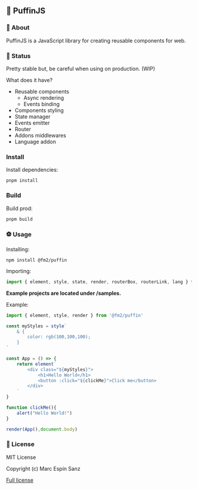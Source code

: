 ## 🐧 PuffinJS

### 🤔 About

PuffinJS is a JavaScript library for creating reusable components for web.

### 🔬 Status

Pretty stable but, be careful when using on production. (WIP)

What does it have?
* Reusable components
	* Async rendering
	* Events binding
* Components styling
* State manager
* Events emitter
* Router
* Addons middlewares
* Language addon

### Install

Install dependencies:
```shell
pnpm install
```

### Build

Build prod:
```shell
pnpm build
```

### ⚽ Usage

Installing:
```shell
npm install @fm2/puffin
```

Importing:
```javascript
import { element, style, state, render, routerBox, routerLink, lang } from "@fm2/puffin"
```

**Example projects are located under /samples.**

Example:
```javascript
import { element, style, render } from '@fm2/puffin'

const myStyles = style`
	& {
		color: rgb(100,100,100);
	}
`

const App = () => {
	return element`
		<div class="${myStyles}">
			<h1>Hello World</h1>
			<button :click="${clickMe}">Click me</button>
		</div>
	`
}

function clickMe(){
	alert("Hello World!")
}

render(App(),document.body)

```

### 📜 License

MIT License

Copyright (c) Marc Espín Sanz

[Full license](LICENSE.md)